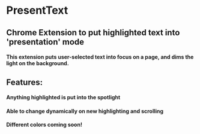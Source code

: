 # PresentText

## Chrome Extension to put highlighted text into 'presentation' mode

#### This extension puts user-selected text into focus on a page, and dims the light on the background.


## Features: 

#### Anything highlighted is put into the spotlight

#### Able to change dynamically on new highlighting and scrolling

#### Different colors coming soon!

